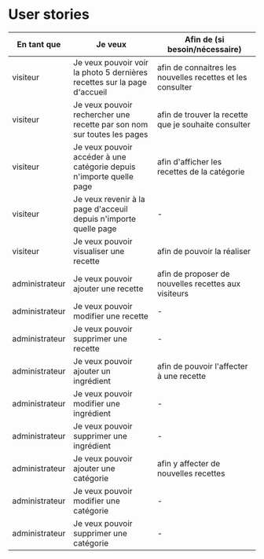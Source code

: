 # User stories




| En tant que | Je veux | Afin de (si besoin/nécessaire) |
|--|--|--|
| visiteur | Je veux pouvoir voir la photo 5 dernières recettes sur la page d'accueil | afin de connaitres les nouvelles recettes et les consulter |
| visiteur| Je veux pouvoir rechercher une recette par son nom sur toutes les pages | afin de trouver la recette que je souhaite consulter |
| visiteur| Je veux pouvoir accéder à une catégorie depuis n'importe quelle page | afin d'afficher les recettes de la catégorie |
| visiteur| Je veux revenir à la page d'acceuil depuis n'importe quelle page | - |
| visiteur| Je veux pouvoir visualiser une recette | afin de pouvoir la réaliser |
| administrateur | Je veux pouvoir ajouter une recette| afin de proposer de nouvelles recettes aux visiteurs |
| administrateur | Je veux pouvoir modifier une recette| - |
| administrateur | Je veux pouvoir supprimer une recette| - |
| administrateur | Je veux pouvoir ajouter un ingrédient| afin de pouvoir l'affecter à une recette|
| administrateur | Je veux pouvoir modifier une ingrédient| - |
| administrateur | Je veux pouvoir supprimer une ingrédient| - |
| administrateur | Je veux pouvoir ajouter une catégorie| afin y affecter de nouvelles recettes |
| administrateur | Je veux pouvoir modifier une catégorie| - |
| administrateur | Je veux pouvoir supprimer une catégorie| - |
